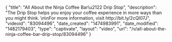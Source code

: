 {
    "title": "All About the Ninja Coffee Bar\u2122 Drip Stop",
    "description": "The Drip Stop helps you enjoy your coffee experience in more ways than you might think. \n\nFor more information, visit http:\/\/bit.ly\/2cQl07J",
    "videoid": "83094496",
    "date_created": "1474983991",
    "date_modified": "1482179403",
    "type": "captivate",
    "layout": "video",
    "url": "\/v\/all-about-the-ninja-coffee-bar-drip-stop\/83094496"
}